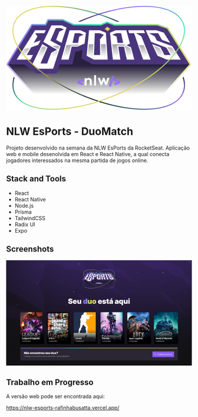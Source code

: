 
![Logo](/web/src/assets/logo.svg)


# NLW EsPorts - DuoMatch

Projeto desenvolvido na semana da NLW EsPorts da RocketSeat. Aplicação web e mobile desenolvida em React e React Native, a qual conecta jogadores interessados na mesma partida de jogos online.




## Stack and Tools

- React
- React Native
- Node.js
- Prisma
- TailwindCSS
- Radix UI
- Expo



## Screenshots

![App Screenshot](/web/src/assets/nlw-esports-web-screen.png)


## Trabalho em Progresso
A versão web pode ser encontrada aqui:

https://nlw-esports-rafinhabusatta.vercel.app/
